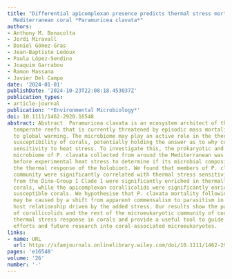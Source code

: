 ```yaml
---
title: "Differential apicomplexan presence predicts thermal stress mortality in the
  Mediterranean coral *Paramuricea clavata*"
authors:
- Anthony M. Bonacolta
- Jordi Miravall
- Daniel Gómez‐Gras
- Jean‐Baptiste Ledoux
- Paula López‐Sendino
- Joaquim Garrabou
- Ramon Massana
- Javier Del Campo
date: '2024-01-01'
publishDate: '2024-10-23T22:08:18.453037Z'
publication_types:
- article-journal
publication: '*Environmental Microbiology*'
doi: 10.1111/1462-2920.16548
abstract: Abstract  Paramuricea clavata is an ecosystem architect of the Mediterranean
  temperate reefs that is currently threatened by episodic mass mortality events related
  to global warming. The microbiome may play an active role in the thermal stress
  susceptibility of corals, potentially holding the answer as to why corals show differential
  sensitivity to heat stress. To investigate this, the prokaryotic and eukaryotic
  microbiome of P. clavata collected from around the Mediterranean was characterised
  before experimental heat stress to determine if its microbial composition influences
  the thermal response of the holobiont. We found that members of P. clavata's microeukaryotic
  community were significantly correlated with thermal stress sensitivity. Syndiniales
  from the Dino‐Group I Clade 1 were significantly enriched in thermally resistant
  corals, while the apicomplexan corallicolids were significantly enriched in thermally
  susceptible corals. We hypothesise that P. clavata mortality following heat stress
  may be caused by a shift from apparent commensalism to parasitism in the corallicolid‐coral
  host relationship driven by the added stress. Our results show the potential importance
  of corallicolids and the rest of the microeukaryotic community of corals to understanding
  thermal stress response in corals and provide a useful tool to guide conservation
  efforts and future research into coral‐associated microeukaryotes.
links:
- name: URL
  url: https://sfamjournals.onlinelibrary.wiley.com/doi/10.1111/1462-2920.16548
pages: 'e16548'
volume: '26'
number: '-'
---
```

